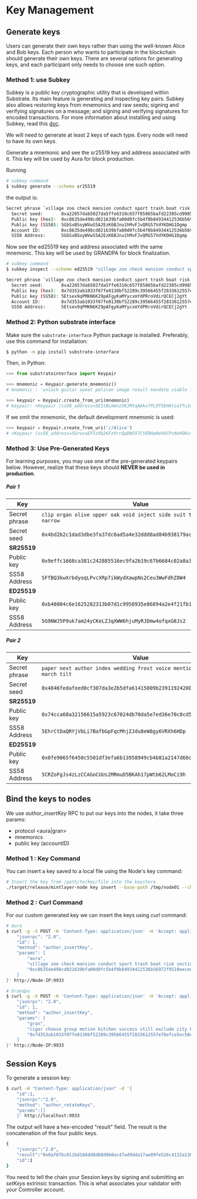# Key Management

## Generate keys

Users can generate their own keys rather than using the well-known Alice and Bob keys. Each person who wants to participate in the blockchain should generate their own keys. There are several options for generating keys, and each participant only needs to choose one such option.

### Method 1: use Subkey

Subkey is a public key cryptographic utility that is developed within Substrate. Its main feature is generating and inspecting key pairs.
Subkey also allows restoring keys from mnemonics and raw seeds; signing and verifying signatures on a message; and signing and verifying signatures for encoded transactions.
For more information about installing and using Subkey, read this [doc](https://docs.substrate.io/v3/tools/subkey/).

We will need to generate at least 2 keys of each type. Every node will need to have its own keys.

Generate a mnemonic and see the sr25519 key and address associated with it. This key will be used by Aura for block production.

Running

```bash
# subkey command
$ subkey generate --scheme sr25519
```
the output is: 
```bash
Secret phrase `village zoo check mansion conduct sport trash boat risk section vague song` is account:
  Secret seed:       0xa22057dab5027da5ffe6310c657f85865bafd22305cd99850d8a4580a3b0d732
  Public key (hex):  0xc8635de498cd021639bfa00d0fc5b4f0b84934412536b56972f9519eecede935
  Public key (SS58): 5GbSxBSoyWVwS5A2EzK6BJnu1hMvFJvQRG57VdYKDHG1Dgmp
  Account ID:        0xc8635de498cd021639bfa00d0fc5b4f0b84934412536b56972f9519eecede935
  SS58 Address:      5GbSxBSoyWVwS5A2EzK6BJnu1hMvFJvQRG57VdYKDHG1Dgmp
```

Now see the ed25519 key and address associated with the same mnemonic. This key will be used by GRANDPA for block finalization.

```bash
# subkey command
$ subkey inspect --scheme ed25519 "village zoo check mansion conduct sport trash boat risk section vague song"
```


```bash
Secret phrase `village zoo check mansion conduct sport trash boat risk section vague song` is account:
  Secret seed:       0xa22057dab5027da5ffe6310c657f85865bafd22305cd99850d8a4580a3b0d732
  Public key (hex):  0x7d353ab1033f07fe0130bf52289c39566455f2833612557e78efce5ec58e441f
  Public key (SS58): 5Etsex9qPMKN6K29pAFgyKaMYycxmYdPRroVdirQCECj2gYt
  Account ID:        0x7d353ab1033f07fe0130bf52289c39566455f2833612557e78efce5ec58e441f
  SS58 Address:      5Etsex9qPMKN6K29pAFgyKaMYycxmYdPRroVdirQCECj2gYt
```

### Method 2: Python substrate interface

Make sure the `substrate-interface` Python package is installed. Preferably, use this command for installation:

```bash
$ python -m pip install substrate-interface
```

Then, in Python: 

```python
>>> from substrateinterface import Keypair

>>> mnemonic = Keypair.generate_mnemonic()
# mnemonic : 'unlock guitar sweet pelican image result mandate viable faculty next series virtual'

>>> keypair = Keypair.create_from_uri(mnemonic)
# keypair: <Keypair (ss58_address=5E1tBLmmnz5KJMtqAAkx7PL9T5EH6tzaTTu1wm3kehBi4Q7t)>
```
If we omit the mnemonic, the default development mnemonic is used: 

```python
>>> keypair = Keypair.create_from_uri('//Alice')
# <Keypair (ss58_address=5GrwvaEF5zXb26Fz9rcQpDWS57CtERHpNehXCPcNoHGKutQY)>
```

### Method 3: Use Pre-Generated Keys

For learning purposes, you may use one of the pre-generated keypairs below.
However, realize that these keys should **NEVER be used in production**.

##### Pair 1

| Key           | Value                                                                  |
| ------------- | ---------------------------------------------------------------------- |
| Secret phrase | `clip organ olive upper oak void inject side suit toilet stick narrow` |
| Secret seed   | `0x4bd2b2c1dad3dbe3fa37dc6ad5a4e32ddd8ad84b938179ac905b0622880e86e7`   |
| **SR25519**   |                                                                        |
| Public key    | `0x9effc1668ca381c242885516ec9fa2b19c67b6684c02a8a3237b6862e5c8cd7e`   |
| SS58 Address  | `5FfBQ3kwXrbdyoqLPvcXRp7ikWydXawpNs2Ceu3WwFdhZ8W4`                     |
| **ED25519**   |                                                                        |
| Public key    | `0xb48004c6e1625282313b07d1c9950935e86894a2e4f21fb1ffee9854d180c781`   |
| SS58 Address  | `5G9NWJ5P9uk7am24yCKeLZJqXWW6hjuMyRJDmw4ofqxG8Js2`                     |

##### Pair 2

| Key           | Value                                                                        |
| ------------- | ---------------------------------------------------------------------------- |
| Secret phrase | `paper next author index wedding frost voice mention fetch waste march tilt` |
| Secret seed   | `0x4846fedafeed0cf307da3e2b5dfa61415009b239119242006fc8c0972dde64b0`         |
| **SR25519**   |                                                                              |
| Public key    | `0x74cca68a32156615a5923c67024db70da5e7ed36e70c8cd5bcf3556df152bb6d`         |
| SS58 Address  | `5EhrCtDaQRYjVbLi7BafbGpFqcMhjZJdu8eW8gy6VRXh6HDp`                           |
| **ED25519**   |                                                                              |
| Public key    | `0x0fe9065f6450c5501df3efa6b13958949cb4b81a2147d68c14ad25366be1ccb4`         |
| SS58 Address  | `5CRZoFgJs4zLzCCAGoCUUs2MRmuD5BKAh17pWtb62LMoCi9h`                           |

## Bind the keys to nodes

We use *author_insertKey* RPC to put our keys into the nodes, it take three params:
- protocol <aura|gran>
- mnemonics
- public key (accountID)


### Method 1 : Key Command

You can insert a key saved to a local file using the Node's key command:

```bash
# Insert the key from /path/to/key/file into the keystore
./target/release/mintlayer-node key insert --base-path /tmp/node01 --chain local --key-type <aura/gran> --suri /path/to/key/file
```

### Method 2 : Curl Command

For our custom generated key we can insert the keys using *curl* command:

```bash
# Aura​
$ curl -g -X POST -H 'Content-Type: application/json' -H 'Accept: application/json' -d '{
    "jsonrpc": "2.0",
    "id": 1,
    "method": "author_insertKey",
    "params": [
        "aura",
        "village zoo check mansion conduct sport trash boat risk section vague song",
        "0xc8635de498cd021639bfa00d0fc5b4f0b84934412536b56972f9519eecede935"
    ]
}' http://Node-IP:9933

# Grandpa
$ curl -g -X POST -H 'Content-Type: application/json' -H 'Accept: application/json' -d '{
    "jsonrpc": "2.0",
    "id": 1,
    "method": "author_insertKey",
    "params": [
        "gran",
        "cigar choose group motion kitchen success still exclude city keen laugh canyon ",
        "0x7d353ab1033f07fe0130bf52289c39566455f2833612557e78efce5ec58e441f"
    ]
}' http://Node-IP:9933

```


## Session Keys

To generate a session key: 

```bash
$ curl -H "Content-Type: application/json" -d '{
    "id":1, 
    "jsonrpc":"2.0", 
    "method": "author_rotateKeys", 
    "params":[]
    }' http://localhost:9933

```

The output will have a hex-encoded "result" field. The result is the concatenation of the four public keys.

```bash
{
    "jsonrpc":"2.0",
    "result":"0x0af07bc011bd168dd8d68d9b0ac47ad9dda17ae89fe526c4132a138ebe4d9105473ef8a627b317ec0a6aaecef45459cb964136bfd007dfed23d7738ade6d2050",
    "id":1
}

```

You need to tell the chain your Session keys by signing and submitting an *setKeys* extrinsic transaction. This is what associates your validator with your Controller account.

